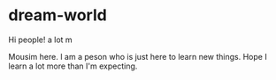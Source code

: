 # dream-world

Hi people! a lot m

Mousim here. I am a peson who is just here to learn new things. Hope I learn 
a lot more than I'm expecting.

